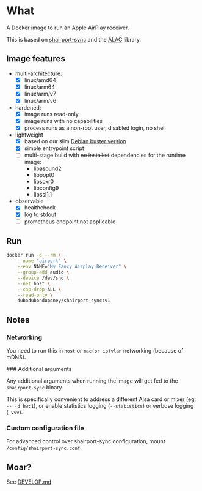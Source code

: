 # What

A Docker image to run an Apple AirPlay receiver.

This is based on [shairport-sync](https://github.com/mikebrady/shairport-sync) and the [ALAC](https://github.com/mikebrady/alac) library.

## Image features

 * multi-architecture:
    * [x] linux/amd64
    * [x] linux/arm64
    * [x] linux/arm/v7
    * [x] linux/arm/v6
 * hardened:
    * [x] image runs read-only
    * [x] image runs with no capabilities
    * [x] process runs as a non-root user, disabled login, no shell
 * lightweight
    * [x] based on our slim [Debian buster version](https://github.com/dubo-dubon-duponey/docker-debian)
    * [x] simple entrypoint script
    * [ ] multi-stage build with ~~no installed~~ dependencies for the runtime image:
      * libasound2
      * libpopt0
      * libsoxr0
      * libconfig9
      * libssl1.1
 * observable
    * [x] healthcheck
    * [x] log to stdout
    * [ ] ~~prometheus endpoint~~ not applicable

## Run

```bash
docker run -d --rm \
    --name "airport" \
    --env NAME="My Fancy Airplay Receiver" \
    --group-add audio \
    --device /dev/snd \
    --net host \
    --cap-drop ALL \
    --read-only \
    dubodubonduponey/shairport-sync:v1
```

## Notes

### Networking

You need to run this in `host` or `mac(or ip)vlan` networking (because of mDNS).

### Additional arguments

Any additional arguments when running the image will get fed to the `shairport-sync` binary.

This is specifically convenient to address a different Alsa card or mixer (eg: `-- -d hw:1`), or enable statistics logging (`--statistics`) or verbose logging (`-vvv`).

### Custom configuration file

For advanced control over shairport-sync configuration, mount `/config/shairport-sync.conf`.

## Moar?

See [DEVELOP.md](DEVELOP.md)
